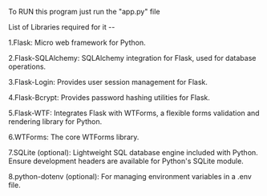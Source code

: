 To RUN this program just run the "app.py" file 

List of Libraries required for it --

1.Flask: Micro web framework for Python.

2.Flask-SQLAlchemy: SQLAlchemy integration for Flask, used for database operations.

3.Flask-Login: Provides user session management for Flask.

4.Flask-Bcrypt: Provides password hashing utilities for Flask.

5.Flask-WTF: Integrates Flask with WTForms, a flexible forms validation and rendering library for Python.

6.WTForms: The core WTForms library.

7.SQLite (optional): Lightweight SQL database engine included with Python. Ensure development headers are available for Python's SQLite module.

8.python-dotenv (optional): For managing environment variables in a .env file.
